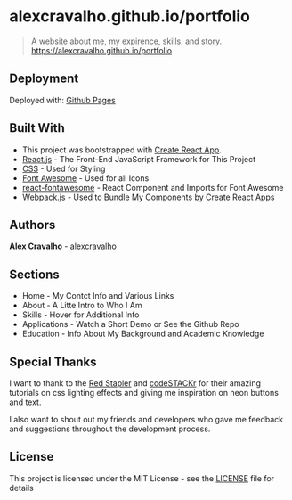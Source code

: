 # alexcravalho.github.io/portfolio

> A website about me, my expirence, skills, and story. https://alexcravalho.github.io/portfolio

## Deployment
Deployed with: [Github Pages](https://pages.github.com/)

## Built With
* This project was bootstrapped with [Create React App](https://github.com/facebook/create-react-app).
* [React.js](https://reactjs.org/) - The Front-End JavaScript Framework for This Project
* [CSS](https://www.w3.org/Style/CSS/) - Used for Styling
* [Font Awesome](https://fontawesome.com/) - Used for all Icons
* [react-fontawesome](https://github.com/FortAwesome/react-fontawesome) - React Component and Imports for Font Awesome
* [Webpack.js](https://webpack.js.org/) - Used to Bundle My Components by Create React Apps

## Authors
**Alex Cravalho** - [alexcravalho](https://github.com/alexcravalho)

## Sections
* Home - My Contct Info and Various Links
* About - A Litte Intro to Who I Am
* Skills - Hover for Additional Info
* Applications - Watch a Short Demo or See the Github Repo
* Education - Info About My Background and Academic Knowledge

## Special Thanks
I want to thank to the [Red Stapler](https://www.youtube.com/channel/UCRthRrv06q1iOl86-tTKJhg) and [codeSTACKr](https://www.youtube.com/channel/UCDCHcqyeQgJ-jVSd6VJkbCw) for their amazing tutorials on css lighting effects and giving me inspiration on neon buttons and text.

I also want to shout out my friends and developers who gave me feedback and suggestions throughout the development process.

## License
This project is licensed under the MIT License - see the [LICENSE](https://github.com/alexcravalho/portfolio/blob/master/LICENSE) file for details
